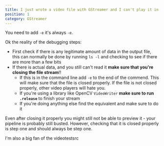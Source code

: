```yaml
---
title: I just wrote a video file with GStreamer and I can't play it in any video player
position: 1
category: GStreamer
---
```


You need to add `-e` it's always `-e`.

Ok the reality of the debugging steps:
- First check if there is any legitimate amount of data in the output file, this can normally be done by running `ls -l` and checking to see if there are more than a few bits
- If there is actual data, and you still can't read it **make sure that you're closing the file stream**!!
  - If this is in the command line add `-e` to the end of the commend. This will make sure that the file is closed properly. If the file is not closed properly, other video players will hate you.
  - If you're using a library like OpenCV `VideoWriter` **make sure to run `.release`** to finish your stream
  - If you're doing anything else find the equivalent and make sure to do it

Even after closing it properly you might still not be able to preview it - your pipeline is probably still busted. However, checking that it is closed properly is step one and should always be step one.

I'm also a big fan of the videotestsrc